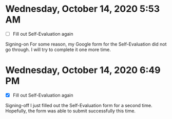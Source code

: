 # Wednesday, October 14, 2020 5:53 AM
- [ ] Fill out Self-Evaluation again

Signing-on For some reason, my Google form for the Self-Evaluation did not go through. I will try to complete it one more time.

# Wednesday, October 14, 2020 6:49 PM
- [X] Fill out Self-Evaluation again

Signing-off I just filled out the Self-Evaluation form for a second time. Hopefully, the form was able to submit successfully this time. 